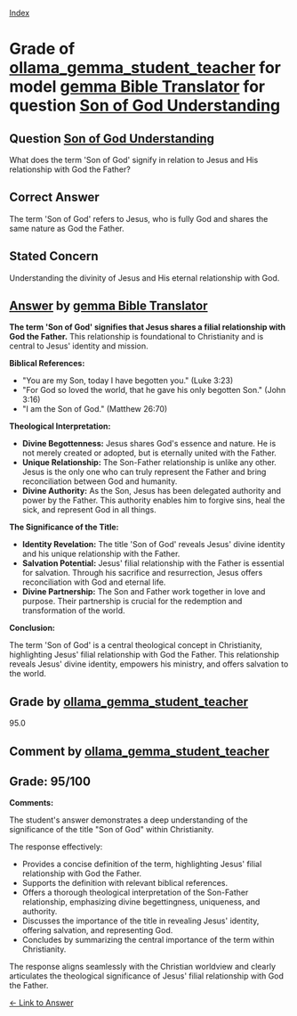 
[Index](../../../../index.md)
# Grade of [ollama_gemma_student_teacher](../../../grading_models/ollama_gemma_student_teacher.md) for model [gemma Bible Translator](../../../answering_models/gemma_Bible_Translator.md) for question [Son of God Understanding](../../../questions/Son_of_God_Understanding.md)

## Question [Son of God Understanding](../../../questions/Son_of_God_Understanding.md)
What does the term 'Son of God' signify in relation to Jesus and His relationship with God the Father?

## Correct Answer
The term 'Son of God' refers to Jesus, who is fully God and shares the same nature as God the Father.

## Stated Concern
Understanding the divinity of Jesus and His eternal relationship with God.

## [Answer](../Son_of_God_Understanding.md) by [gemma Bible Translator](../../../answering_models/gemma_Bible_Translator.md)
**The term 'Son of God' signifies that Jesus shares a filial relationship with God the Father.** This relationship is foundational to Christianity and is central to Jesus' identity and mission.

**Biblical References:**

* "You are my Son, today I have begotten you." (Luke 3:23)
* "For God so loved the world, that he gave his only begotten Son." (John 3:16)
* "I am the Son of God." (Matthew 26:70)

**Theological Interpretation:**

* **Divine Begottenness:** Jesus shares God's essence and nature. He is not merely created or adopted, but is eternally united with the Father.
* **Unique Relationship:** The Son-Father relationship is unlike any other. Jesus is the only one who can truly represent the Father and bring reconciliation between God and humanity.
* **Divine Authority:** As the Son, Jesus has been delegated authority and power by the Father. This authority enables him to forgive sins, heal the sick, and represent God in all things.

**The Significance of the Title:**

* **Identity Revelation:** The title 'Son of God' reveals Jesus' divine identity and his unique relationship with the Father.
* **Salvation Potential:** Jesus' filial relationship with the Father is essential for salvation. Through his sacrifice and resurrection, Jesus offers reconciliation with God and eternal life.
* **Divine Partnership:** The Son and Father work together in love and purpose. Their partnership is crucial for the redemption and transformation of the world.

**Conclusion:**

The term 'Son of God' is a central theological concept in Christianity, highlighting Jesus' filial relationship with God the Father. This relationship reveals Jesus' divine identity, empowers his ministry, and offers salvation to the world.

## Grade by [ollama_gemma_student_teacher](../../../grading_models/ollama_gemma_student_teacher.md)
95.0

## Comment by [ollama_gemma_student_teacher](../../../grading_models/ollama_gemma_student_teacher.md)
## Grade: 95/100

**Comments:** 

The student's answer demonstrates a deep understanding of the significance of the title "Son of God" within Christianity. 

The response effectively:

* Provides a concise definition of the term, highlighting Jesus' filial relationship with God the Father.
* Supports the definition with relevant biblical references.
* Offers a thorough theological interpretation of the Son-Father relationship, emphasizing divine begettingness, uniqueness, and authority.
* Discusses the importance of the title in revealing Jesus' identity, offering salvation, and representing God.
* Concludes by summarizing the central importance of the term within Christianity.

The response aligns seamlessly with the Christian worldview and clearly articulates the theological significance of Jesus' filial relationship with God the Father.

[&lt;- Link to Answer](../Son_of_God_Understanding.md)
